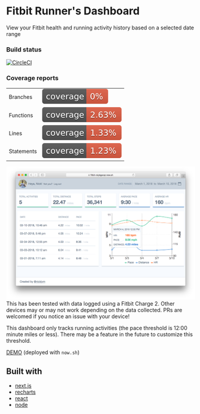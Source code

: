 # Fitbit Runner's Dashboard
View your Fitbit health and running activity history based on a selected date range

### Build status
[![CircleCI](https://circleci.com/gh/nickjvm/fitbit-dashboard.svg?style=svg)](https://circleci.com/gh/nickjvm/fitbit-dashboard)

### Coverage reports
|            |                                                        |
| ---------- | ------------------------------------------------------ |
| Branches   | ![CoverageBranches](./coverage/badge-branches.svg)     |
| Functions  | ![CoverageFunctions](./coverage/badge-functions.svg)   |
| Lines      | ![CoverageLines](./coverage/badge-lines.svg)           |
| Statements | ![CoverageStatements](./coverage/badge-statements.svg) |

![Screenshot](static/images/screenshot-lg.png)
This has been tested with data logged using a Fitbit Charge 2. Other devices may or may not work depending on the data collected. PRs are welcomed if you notice an issue with your device!

This dashboard only tracks running activities (the pace threshold is 12:00 minute miles or less). There may be a feature in the future to customize this threshold.

[DEMO](https://fitbit-rsiykgocqr.now.sh/) (deployed with `now.sh`)

## Built with
* [next.js](https://github.com/zeit/next.js)
* [recharts](https://github.com/recharts/recharts)
* [react](https://github.com/facebook/react)
* [node](https://github.com/nodejs/node)
